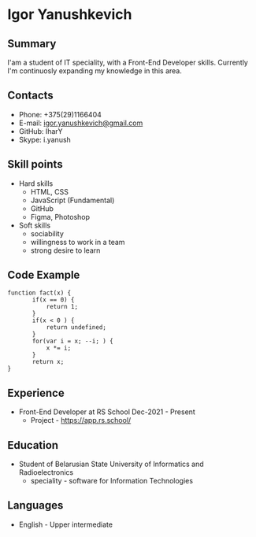 # Igor Yanushkevich

## Summary

I'am a student of IT speciality, with a Front-End Developer skills. Сurrently I'm continuosly expanding my knowledge in this area.

## Contacts

* Phone: +375(29)1166404
* E-mail: igor.yanushkevich@gmail.com
* GitHub: IharY
* Skype: i.yanush

## Skill points

* Hard skills
  + HTML, CSS
  + JavaScript (Fundamental)
  + GitHub
  + Figma, Photoshop
* Soft skills
  + sociability
  + willingness to work in a team
  + strong desire to learn

## Code Example

```
function fact(x) {
       if(x == 0) {
           return 1;
       }
       if(x < 0 ) {
           return undefined;
       }
       for(var i = x; --i; ) {
           x *= i;
       }
       return x;
}
```

## Experience

* Front-End Developer at RS School Dec-2021 - Present
  + Project - https://app.rs.school/

## Education

* Student of Belarusian State University of Informatics and Radioelectronics
  + speciality - software for Information Technologies

## Languages

* English - Upper intermediate
